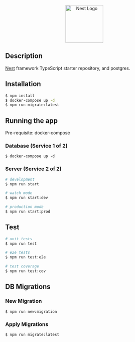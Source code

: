 <p align="center">
  <a href="http://nestjs.com/" target="blank"><img src="https://nestjs.com/img/logo-small.svg" width="120" alt="Nest Logo" /></a>
</p>

[circleci-image]: https://img.shields.io/circleci/build/github/nestjs/nest/master?token=abc123def456
[circleci-url]: https://circleci.com/gh/nestjs/nest

## Description

[Nest](https://github.com/nestjs/nest) framework TypeScript starter repository, and postgres.

## Installation

```bash
$ npm install
$ docker-compose up -d
$ npm run migrate:latest
```

## Running the app

Pre-requisite: docker-compose

### Database (Service 1 of 2)

```
$ docker-compose up -d
```

### Server (Service 2 of 2)

```bash
# development
$ npm run start

# watch mode
$ npm run start:dev

# production mode
$ npm run start:prod
```

## Test

```bash
# unit tests
$ npm run test

# e2e tests
$ npm run test:e2e

# test coverage
$ npm run test:cov
```

## DB Migrations

### New Migration

```
$ npm run new:migration
```

### Apply Migrations

```
$ npm run migrate:latest
```
